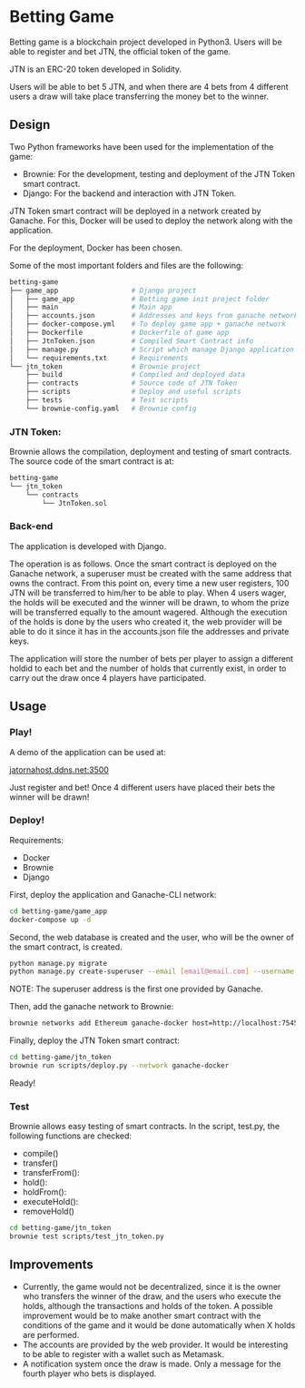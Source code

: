 # Betting Game

Betting game is a blockchain project developed in Python3. Users will be able to register and bet JTN, the official token of the game. 

JTN is an ERC-20 token developed in Solidity.

Users will be able to bet 5 JTN, and when there are 4 bets from 4 different users a draw will take place transferring the money bet to the winner.

## Design

Two Python frameworks have been used for the implementation of the game:
- Brownie: For the development, testing and deployment of the JTN Token smart contract.
- Django: For the backend and interaction with JTN Token.

JTN Token smart contract will be deployed in a network created by Ganache. For this, Docker will be used to deploy the network along with the application.

For the deployment, Docker has been chosen.

Some of the most important folders and files are the following:
```bash
betting-game
├── game_app                  # Django project               
│   ├── game_app              # Betting game init project folder
│   ├── main                  # Main app
│   ├── accounts.json         # Addresses and keys from ganache network
│   ├── docker-compose.yml    # To deploy game app + ganache network
│   ├── Dockerfile            # Dockerfile of game app
│   ├── JtnToken.json         # Compiled Smart Contract info
│   ├── manage.py             # Script which manage Django application
│   └── requirements.txt      # Requirements
└── jtn_token                 # Brownie project
    ├── build                 # Compiled and deployed data
    ├── contracts             # Source code of JTN Token
    ├── scripts               # Deploy and useful scripts
    ├── tests                 # Test scripts
    └── brownie-config.yaml   # Brownie config
```

### JTN Token:
Brownie allows the compilation, deployment and testing of smart contracts.
The source code of the smart contract is at:
```bash
betting-game   
└── jtn_token                
    └── contracts
        └── JtnToken.sol
```

### Back-end
The application is developed with Django.

The operation is as follows. Once the smart contract is deployed on the Ganache network, a superuser must be created with the same address that owns the contract. 
From this point on, every time a new user registers, 100 JTN will be transferred to him/her to be able to play. When 4 users wager, the holds will be executed and the winner will be drawn, to whom the prize will be transferred equally to the amount wagered. Although the execution of the holds is done by the users who created it, the web provider will be able to do it since it has in the accounts.json file the addresses and private keys.

The application will store the number of bets per player to assign a different holdid to each bet and the number of holds that currently exist, in order to carry out the draw once 4 players have participated.
## Usage

### Play!

A demo of the application can be used at: 

[jatornahost.ddns.net:3500](jatornahost.ddns.net:3500)

Just register and bet! Once 4 different users have placed their bets the winner will be drawn!

### Deploy!

Requirements:
- Docker
- Brownie
- Django

First, deploy the application and Ganache-CLI network:
```bash
cd betting-game/game_app
docker-compose up -d
```

Second, the web database is created and the user, who will be the owner of the smart contract, is created.
```bash
python manage.py migrate
python manage.py create-superuser --email [email@email.com] --username [user] --password [pass] --address 0x90F8bf6A479f320ead074411a4B0e7944Ea8c9C1
```
NOTE: The superuser address is the first one provided by Ganache.

Then, add the ganache network to Brownie:
 ```bash
brownie networks add Ethereum ganache-docker host=http://localhost:7545 chainid=1337
```

Finally, deploy the JTN Token smart contract:

```bash
cd betting-game/jtn_token
brownie run scripts/deploy.py --network ganache-docker
```

Ready!

### Test
Brownie allows easy testing of smart contracts. In the script, test.py, the following functions are checked:

- compile()
- transfer()
- transferFrom():
- hold():
- holdFrom():
- executeHold():
- removeHold()

```bash
cd betting-game/jtn_token 
brownie test scripts/test_jtn_token.py
```

## Improvements

- Currently, the game would not be decentralized, since it is the owner who transfers the winner of the draw, and the users who execute the holds, although the transactions and holds of the token. A possible improvement would be to make another smart contract with the conditions of the game and it would be done automatically when X holds are performed.
- The accounts are provided by the web provider. It would be interesting to be able to register with a wallet such as Metamask. 
- A notification system once the draw is made. Only a message for the fourth player who bets is displayed.




